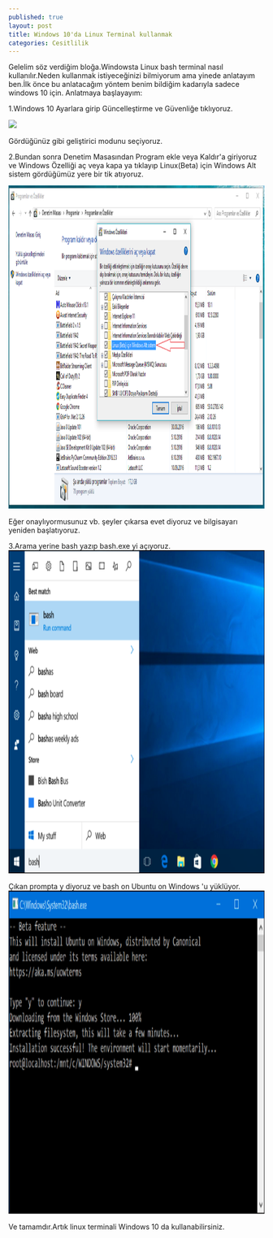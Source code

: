 ```yaml
---
published: true
layout: post
title: Windows 10'da Linux Terminal kullanmak
categories: Cesitlilik
---
```

Gelelim söz verdiğim bloğa.Windowsta Linux bash terminal nasıl kullanılır.Neden kullanmak istiyeceğinizi bilmiyorum ama yinede anlatayım ben.İlk önce bu anlatacağım yöntem benim bildiğim kadarıyla sadece windows 10 için. Anlatmaya başlayayım:

1.Windows 10 Ayarlara girip Güncelleştirme ve Güvenliğe tıklıyoruz.

![]({{site.baseurl}}/images/windows10linux/gelistirici.png)

Gördüğünüz gibi geliştirici modunu seçiyoruz.

2.Bundan sonra Denetim Masasından Program ekle veya Kaldır'a giriyoruz ve Windows Özelliği aç veya kapa ya tıklayıp Linux(Beta) için Windows Alt sistem gördüğümüz yere bir tik atıyoruz.

<img src="/images/windows10linux/ozellikackapa.png" width="807" height="636" />
									
Eğer onaylıyormusunuz vb. şeyler çıkarsa evet diyoruz ve bilgisayarı yeniden başlatıyoruz.

3.Arama yerine bash yazıp bash.exe yi açıyoruz.
<img src="/images/windows10linux/aramabash.png" width="807" height="636" />

Çıkan prompta y diyoruz ve bash on Ubuntu on Windows 'u yüklüyor. 
<img src="/images/windows10linux/bashy.png" width="807" height="636" />

Ve tamamdır.Artık linux terminali Windows 10 da kullanabilirsiniz.
